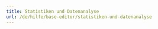 ```yaml
---
title: Statistiken und Datenanalyse
url: /de/hilfe/base-editor/statistiken-und-datenanalyse
---
```

